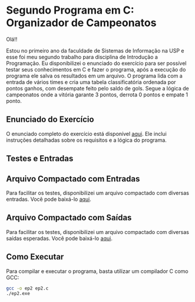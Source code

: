 


# Segundo Programa em C: Organizador de Campeonatos

Olá!!

Estou no primeiro ano da faculdade de Sistemas de Informação na USP e esse foi meu segundo trabalho para disciplina de Introdução a Programação.
Eu disponibilizei o enunciado do exercício para ser possível testar seus conhecimentos em C e fazer o programa, após a execução do programa ele salva os resultados em um arquivo.
O programa lida com a entrada de vários times e cria uma tabela classificatória ordenada por pontos ganhos, com desempate feito pelo saldo de gols.
Segue a lógica de campeonatos onde a vitória garante 3 pontos, derrota 0 pontos e empate 1 ponto.

## Enunciado do Exercício

O enunciado completo do exercício está disponível [aqui](ep2%20ENUNCIADO.pdf). Ele inclui instruções detalhadas sobre os requisitos e a lógica do programa.

## Testes e Entradas
## Arquivo Compactado com Entradas

Para facilitar os testes, disponibilizei um arquivo compactado com diversas entradas. Você pode baixá-lo [aqui](entradas_compactadas.zip).

## Arquivo Compactado com Saídas
Para facilitar os testes, disponibilizei um arquivo compactado com diversas saídas esperadas. Você pode baixá-lo [aqui](testesSaida.zip).

## Como Executar

Para compilar e executar o programa, basta utilizar um compilador C como GCC:

```bash
gcc -o ep2 ep2.c
./ep2.exe
